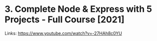 # 3. Complete Node & Express with 5 Projects - Full Course [2021]

Links: https://www.youtube.com/watch?v=-27HAh8c0YU